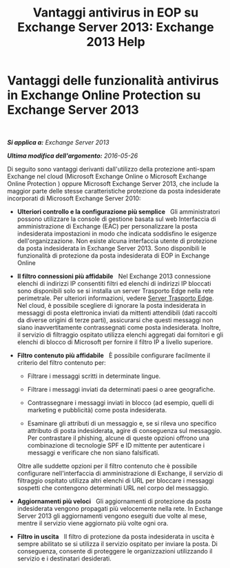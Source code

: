 ﻿---
title: 'Vantaggi antivirus in EOP su Exchange Server 2013: Exchange 2013 Help'
TOCTitle: Vantaggi delle funzionalità antivirus in Exchange Online Protection su Exchange Server 2013
ms:assetid: 00e37a3c-3fbc-488f-bdad-d52a3c80fd72
ms:mtpsurl: https://technet.microsoft.com/it-it/library/JJ673032(v=EXCHG.150)
ms:contentKeyID: 50479896
ms.date: 05/22/2018
mtps_version: v=EXCHG.150
ms.translationtype: MT
---

# Vantaggi delle funzionalità antivirus in Exchange Online Protection su Exchange Server 2013

 

_**Si applica a:** Exchange Server 2013_

_**Ultima modifica dell'argomento:** 2016-05-26_

Di seguito sono vantaggi derivanti dall'utilizzo della protezione anti-spam Exchange nel cloud (Microsoft Exchange Online o Microsoft Exchange Online Protection ) oppure Microsoft Exchange Server 2013, che include la maggior parte delle stesse caratteristiche protezione da posta indesiderate incorporati di Microsoft Exchange Server 2010:

  - **Ulteriori controllo e la configurazione più semplice**   Gli amministratori possono utilizzare la console di gestione basata sul web Interfaccia di amministrazione di Exchange (EAC) per personalizzare la posta indesiderata impostazioni in modo che indicata soddisfino le esigenze dell'organizzazione. Non esiste alcuna interfaccia utente di protezione da posta indesiderata in Exchange Server 2013. Sono disponibili le funzionalità di protezione da posta indesiderata di EOP in Exchange Online

  - **Il filtro connessioni più affidabile**   Nel Exchange 2013 connessione elenchi di indirizzi IP consentiti filtri ed elenchi di indirizzi IP bloccati sono disponibili solo se si installa un server Trasporto Edge nella rete perimetrale. Per ulteriori informazioni, vedere [Server Trasporto Edge](edge-transport-servers-exchange-2013-help.md). Nel cloud, è possibile scegliere di ignorare la posta indesiderata in messaggi di posta elettronica inviati da mittenti attendibili (dati raccolti da diverse origini di terze parti), assicurarsi che questi messaggi non siano inavvertitamente contrassegnati come posta indesiderata. Inoltre, il servizio di filtraggio ospitato utilizza elenchi aggregati dai fornitori e gli elenchi di blocco di Microsoft per fornire il filtro IP a livello superiore.

  - **Filtro contenuto più affidabile**   È possibile configurare facilmente il criterio del filtro contenuto per:
    
      - Filtrare i messaggi scritti in determinate lingue.
    
      - Filtrare i messaggi inviati da determinati paesi o aree geografiche.
    
      - Contrassegnare i messaggi inviati in blocco (ad esempio, quelli di marketing e pubblicità) come posta indesiderata.
    
      - Esaminare gli attributi di un messaggio e, se si rileva uno specifico attributo di posta indesiderata, agire di conseguenza sul messaggio. Per contrastare il phishing, alcune di queste opzioni offrono una combinazione di tecnologie SPF e ID mittente per autenticare i messaggi e verificare che non siano falsificati.
    
    Oltre alle suddette opzioni per il filtro contenuto che è possibile configurare nell'interfaccia di amministrazione di Exchange, il servizio di filtraggio ospitato utilizza altri elenchi di URL per bloccare i messaggi sospetti che contengono determinati URL nel corpo del messaggio.

  - **Aggiornamenti più veloci**   Gli aggiornamenti di protezione da posta indesiderata vengono propagati più velocemente nella rete. In Exchange Server 2013 gli aggiornamenti vengono eseguiti due volte al mese, mentre il servizio viene aggiornato più volte ogni ora.

  - **Filtro in uscita**   Il filtro di protezione da posta indesiderata in uscita è sempre abilitato se si utilizza il servizio ospitato per inviare la posta. Di conseguenza, consente di proteggere le organizzazioni utilizzando il servizio e i destinatari desiderati.

